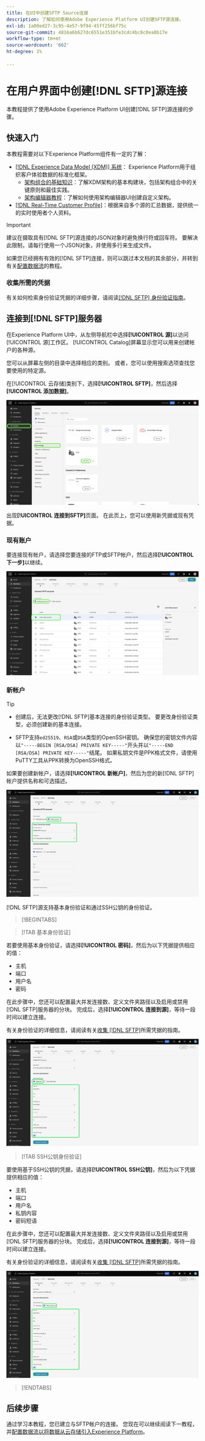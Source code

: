 ```yaml
---
title: 在UI中创建SFTP Source连接
description: 了解如何使用Adobe Experience Platform UI创建SFTP源连接。
exl-id: 1a00ed27-3c95-4e57-9f94-45ff256bf75c
source-git-commit: 4816a6b627dc6551e351bfe3cdc4bc8c8ea8b17e
workflow-type: tm+mt
source-wordcount: '662'
ht-degree: 1%

---
```


# 在用户界面中创建[!DNL SFTP]源连接

本教程提供了使用Adobe Experience Platform UI创建[!DNL SFTP]源连接的步骤。

## 快速入门

本教程需要对以下Experience Platform组件有一定的了解：

* [[!DNL Experience Data Model (XDM)] 系统](../../../../../xdm/home.md)： Experience Platform用于组织客户体验数据的标准化框架。
   * [架构组合的基础知识](../../../../../xdm/schema/composition.md)：了解XDM架构的基本构建块，包括架构组合中的关键原则和最佳实践。
   * [架构编辑器教程](../../../../../xdm/tutorials/create-schema-ui.md)：了解如何使用架构编辑器UI创建自定义架构。
* [[!DNL Real-Time Customer Profile]](../../../../../profile/home.md)：根据来自多个源的汇总数据，提供统一的实时使用者个人资料。

>[!IMPORTANT]
>
>建议在摄取具有[!DNL SFTP]源连接的JSON对象时避免换行符或回车符。 要解决此限制，请每行使用一个JSON对象，并使用多行来生成文件。

如果您已经拥有有效的[!DNL SFTP]连接，则可以跳过本文档的其余部分，并转到有关[配置数据流](../../dataflow/batch/cloud-storage.md)的教程。

### 收集所需的凭据

有关如何检索身份验证凭据的详细步骤，请阅读[[!DNL SFTP] 身份验证指南](../../../../connectors/cloud-storage/sftp.md#gather-required-credentials)。

## 连接到[!DNL SFTP]服务器

在Experience Platform UI中，从左侧导航栏中选择&#x200B;**[!UICONTROL 源]**&#x200B;以访问[!UICONTROL 源]工作区。 [!UICONTROL Catalog]屏幕显示您可以用来创建帐户的各种源。

您可以从屏幕左侧的目录中选择相应的类别。 或者，您可以使用搜索选项查找您要使用的特定源。

在[!UICONTROL 云存储]类别下，选择&#x200B;**[!UICONTROL SFTP]**，然后选择&#x200B;**[!UICONTROL 添加数据]**。

![已选择SFTP源的Experience Platform源目录。](../../../../images/tutorials/create/sftp/catalog.png)

出现&#x200B;**[!UICONTROL 连接到SFTP]**&#x200B;页面。 在此页上，您可以使用新凭据或现有凭据。

### 现有账户

要连接现有帐户，请选择您要连接的FTP或SFTP帐户，然后选择&#x200B;**[!UICONTROL 下一步]**&#x200B;以继续。

![Experience Platform UI上现有SFTP帐户的列表。](../../../../images/tutorials/create/sftp/existing.png)

### 新帐户

>[!TIP]
>
>* 创建后，无法更改[!DNL SFTP]基本连接的身份验证类型。 要更改身份验证类型，必须创建新的基本连接。
>
>* SFTP支持`ed25519`、`RSA`或`DSA`类型的OpenSSH密钥。 确保您的密钥文件内容以`"-----BEGIN [RSA/DSA] PRIVATE KEY-----"`开头并以`"-----END [RSA/DSA] PRIVATE KEY-----"`结尾。 如果私钥文件是PPK格式文件，请使用PuTTY工具从PPK转换为OpenSSH格式。

如果要创建新帐户，请选择&#x200B;**[!UICONTROL 新帐户]**，然后为您的新[!DNL SFTP]帐户提供名称和可选描述。

![SFTP的新帐户屏幕](../../../../images/tutorials/create/sftp/new.png)

[!DNL SFTP]源支持基本身份验证和通过SSH公钥的身份验证。

>[!BEGINTABS]

>[!TAB 基本身份验证]

若要使用基本身份验证，请选择&#x200B;**[!UICONTROL 密码]**，然后为以下凭据提供相应的值：

* 主机
* 端口
* 用户名
* 密码

在此步骤中，您还可以配置最大并发连接数、定义文件夹路径以及启用或禁用[!DNL SFTP]服务器的分块。 完成后，选择&#x200B;**[!UICONTROL 连接到源]**，等待一段时间以建立连接。

有关身份验证的详细信息，请阅读有关[收集 [!DNL SFTP]](../../../../connectors/cloud-storage/sftp.md#gather-required-credentials)所需凭据的指南。

![使用基本身份验证的SFTP源的新帐户屏幕](../../../../images/tutorials/create/sftp/password.png)

>[!TAB SSH公钥身份验证]

要使用基于SSH公钥的凭据，请选择&#x200B;**[!UICONTROL SSH公钥]**，然后为以下凭据提供相应的值：

* 主机
* 端口
* 用户名
* 私钥内容
* 密码短语

在此步骤中，您还可以配置最大并发连接数、定义文件夹路径以及启用或禁用[!DNL SFTP]服务器的分块。 完成后，选择&#x200B;**[!UICONTROL 连接到源]**，等待一段时间以建立连接。

有关身份验证的详细信息，请阅读有关[收集 [!DNL SFTP]](../../../../connectors/cloud-storage/sftp.md#gather-required-credentials)所需凭据的指南。

![使用SSH公钥的SFTP源的新帐户屏幕。](../../../../images/tutorials/create/sftp/ssh.png)

>[!ENDTABS]

## 后续步骤

通过学习本教程，您已建立与SFTP帐户的连接。 您现在可以继续阅读下一教程，并[配置数据流以将数据从云存储引入Experience Platform](../../dataflow/batch/cloud-storage.md)。
